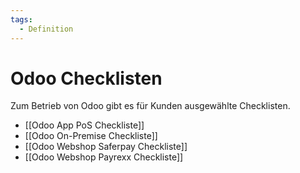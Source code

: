 ```yaml
---
tags:
  - Definition
---
```


# Odoo Checklisten

Zum Betrieb von Odoo gibt es für Kunden ausgewählte Checklisten.

- [[Odoo App PoS Checkliste]]
- [[Odoo On-Premise Checkliste]]
- [[Odoo Webshop Saferpay Checkliste]]
- [[Odoo Webshop Payrexx Checkliste]]
